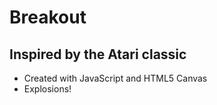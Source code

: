 Breakout
========

Inspired by the Atari classic
-----------------------------

* Created with JavaScript and HTML5 Canvas
* Explosions!
